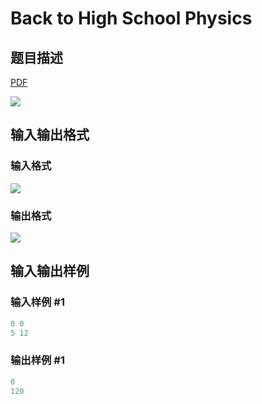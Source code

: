 # Back to High School Physics

## 题目描述

[problemUrl]: https://uva.onlinejudge.org/index.php?option=com_onlinejudge&Itemid=8&category=12&page=show_problem&problem=1012

[PDF](https://uva.onlinejudge.org/external/100/p10071.pdf)

![](https://cdn.luogu.com.cn/upload/vjudge_pic/UVA10071/aa6caddbb2b61dbd016ac2abb96d44c2bafc6d2b.png)

## 输入输出格式

### 输入格式

![](https://cdn.luogu.com.cn/upload/vjudge_pic/UVA10071/46793f4262eb7f837b9da6f7cfbf0af098f99fac.png)

### 输出格式

![](https://cdn.luogu.com.cn/upload/vjudge_pic/UVA10071/3c80b8e52e2e309b9da2c2cc35702e9a081581a6.png)

## 输入输出样例

### 输入样例 #1

```cpp
0 0
5 12
```


### 输出样例 #1

```cpp
0
120
```


